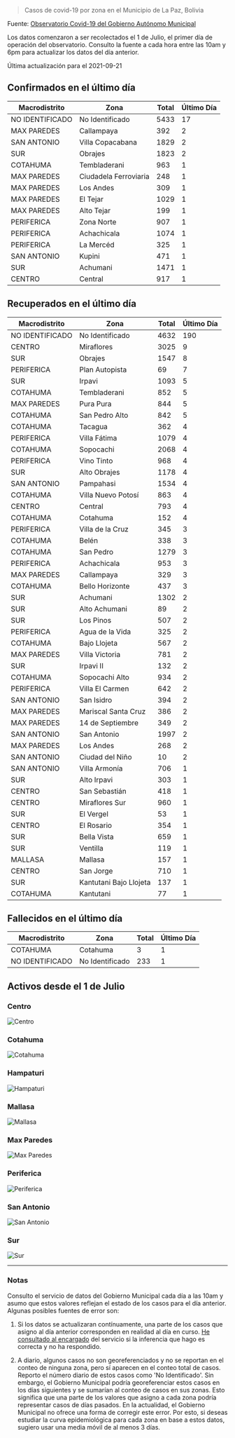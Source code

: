 > Casos de covid-19 por zona en el Municipio de La Paz, Bolivia

Fuente: [Observatorio Covid-19 del Gobierno Autónomo Municipal](http://observatoriocovid19.lapaz.bo/observatorio/index.php/datos-abiertos-covid)

Los datos comenzaron a ser recolectados el 1 de Julio, el primer día de operación del observatorio. Consulto la fuente a cada hora entre las 10am y 6pm para actualizar los datos del día anterior.

Última actualización para el 2021-09-21

## Confirmados en el último día

| Macrodistrito   | Zona                  |   Total |   Último Día |
|-----------------|-----------------------|---------|--------------|
| NO IDENTIFICADO | No Identificado       |    5433 |           17 |
| MAX PAREDES     | Callampaya            |     392 |            2 |
| SAN ANTONIO     | Villa Copacabana      |    1829 |            2 |
| SUR             | Obrajes               |    1823 |            2 |
| COTAHUMA        | Tembladerani          |     963 |            1 |
| MAX PAREDES     | Ciudadela Ferroviaria |     248 |            1 |
| MAX PAREDES     | Los Andes             |     309 |            1 |
| MAX PAREDES     | El Tejar              |    1029 |            1 |
| MAX PAREDES     | Alto Tejar            |     199 |            1 |
| PERIFERICA      | Zona Norte            |     907 |            1 |
| PERIFERICA      | Achachicala           |    1074 |            1 |
| PERIFERICA      | La Mercéd             |     325 |            1 |
| SAN ANTONIO     | Kupini                |     471 |            1 |
| SUR             | Achumani              |    1471 |            1 |
| CENTRO          | Central               |     917 |            1 |

## Recuperados en el último día

| Macrodistrito   | Zona                   |   Total |   Último Día |
|-----------------|------------------------|---------|--------------|
| NO IDENTIFICADO | No Identificado        |    4632 |          190 |
| CENTRO          | Miraflores             |    3025 |            9 |
| SUR             | Obrajes                |    1547 |            8 |
| PERIFERICA      | Plan Autopista         |      69 |            7 |
| SUR             | Irpavi                 |    1093 |            5 |
| COTAHUMA        | Tembladerani           |     852 |            5 |
| MAX PAREDES     | Pura Pura              |     844 |            5 |
| COTAHUMA        | San Pedro Alto         |     842 |            5 |
| COTAHUMA        | Tacagua                |     362 |            4 |
| PERIFERICA      | Villa Fátima           |    1079 |            4 |
| COTAHUMA        | Sopocachi              |    2068 |            4 |
| PERIFERICA      | Vino Tinto             |     968 |            4 |
| SUR             | Alto Obrajes           |    1178 |            4 |
| SAN ANTONIO     | Pampahasi              |    1534 |            4 |
| COTAHUMA        | Villa Nuevo Potosí     |     863 |            4 |
| CENTRO          | Central                |     793 |            4 |
| COTAHUMA        | Cotahuma               |     152 |            4 |
| PERIFERICA      | Villa de la Cruz       |     345 |            3 |
| COTAHUMA        | Belén                  |     338 |            3 |
| COTAHUMA        | San Pedro              |    1279 |            3 |
| PERIFERICA      | Achachicala            |     953 |            3 |
| MAX PAREDES     | Callampaya             |     329 |            3 |
| COTAHUMA        | Bello Horizonte        |     437 |            3 |
| SUR             | Achumani               |    1302 |            2 |
| SUR             | Alto Achumani          |      89 |            2 |
| SUR             | Los Pinos              |     507 |            2 |
| PERIFERICA      | Agua de la Vida        |     325 |            2 |
| COTAHUMA        | Bajo Llojeta           |     567 |            2 |
| MAX PAREDES     | Villa Victoria         |     781 |            2 |
| SUR             | Irpavi II              |     132 |            2 |
| COTAHUMA        | Sopocachi Alto         |     934 |            2 |
| PERIFERICA      | Villa El Carmen        |     642 |            2 |
| SAN ANTONIO     | San Isidro             |     394 |            2 |
| MAX PAREDES     | Mariscal Santa Cruz    |     386 |            2 |
| MAX PAREDES     | 14 de Septiembre       |     349 |            2 |
| SAN ANTONIO     | San Antonio            |    1997 |            2 |
| MAX PAREDES     | Los Andes              |     268 |            2 |
| SAN ANTONIO     | Ciudad del Niño        |      10 |            2 |
| SAN ANTONIO     | Villa Armonía          |     706 |            1 |
| SUR             | Alto Irpavi            |     303 |            1 |
| CENTRO          | San Sebastián          |     418 |            1 |
| CENTRO          | Miraflores Sur         |     960 |            1 |
| SUR             | El Vergel              |      53 |            1 |
| CENTRO          | El Rosario             |     354 |            1 |
| SUR             | Bella Vista            |     659 |            1 |
| SUR             | Ventilla               |     119 |            1 |
| MALLASA         | Mallasa                |     157 |            1 |
| CENTRO          | San Jorge              |     710 |            1 |
| SUR             | Kantutani Bajo Llojeta |     137 |            1 |
| COTAHUMA        | Kantutani              |      77 |            1 |

## Fallecidos en el último día

| Macrodistrito   | Zona            |   Total |   Último Día |
|-----------------|-----------------|---------|--------------|
| COTAHUMA        | Cotahuma        |       3 |            1 |
| NO IDENTIFICADO | No Identificado |     233 |            1 |

## Activos desde el 1 de Julio

### Centro

![Centro](plots/activos_centro.png)

### Cotahuma

![Cotahuma](plots/activos_cotahuma.png)

### Hampaturi

![Hampaturi](plots/activos_hampaturi.png)

### Mallasa

![Mallasa](plots/activos_mallasa.png)

### Max Paredes

![Max Paredes](plots/activos_max_paredes.png)

### Periferica

![Periferica](plots/activos_periferica.png)

### San Antonio

![San Antonio](plots/activos_san_antonio.png)

### Sur

![Sur](plots/activos_sur.png)

---

### Notas

Consulto el servicio de datos del Gobierno Municipal cada día a las 10am y asumo que estos valores reflejan el estado de los casos para el día anterior. Algunas posibles fuentes de error son:

1. Si los datos se actualizaran contínuamente, una parte de los casos que asigno al día anterior corresponden en realidad al día en curso. [He consultado al encargado](https://twitter.com/mauforonda/status/1278727234765959168) del servicio si la inferencia que hago es correcta y no ha respondido.

2. A diario, algunos casos no son georeferenciados y no se reportan en el conteo de ninguna zona, pero sí aparecen en el conteo total de casos. Reporto el número diario de estos casos como 'No Identificado'.  Sin embargo, el Gobierno Municipal podría georeferenciar estos casos en los días siguientes y se sumarían al conteo de casos en sus zonas. Esto significa que una parte de los valores que asigno a cada zona podría representar casos de días pasados. En la actualidad, el Gobierno Municipal no ofrece una forma de corregir este error. Por esto, si deseas estudiar la curva epidemiológica para cada zona en base a estos datos, sugiero usar una media móvil de al menos 3 días.